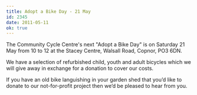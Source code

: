 ```yaml
---
title: Adopt a Bike Day - 21 May
id: 2345
date: 2011-05-11
ok: true
---
```


The Community Cycle Centre's next "Adopt a Bike Day" is on Saturday 21 May from 10 to 12 at the Stacey Centre, Walsall Road, Copnor, PO3 6DN.

We have a selection of refurbished child, youth and adult bicycles which we will give away in exchange for a donation to cover our costs.

If you have an old bike languishing in your garden shed that you’d like to donate to our not-for-profit project then we’d be pleased to hear from you.

